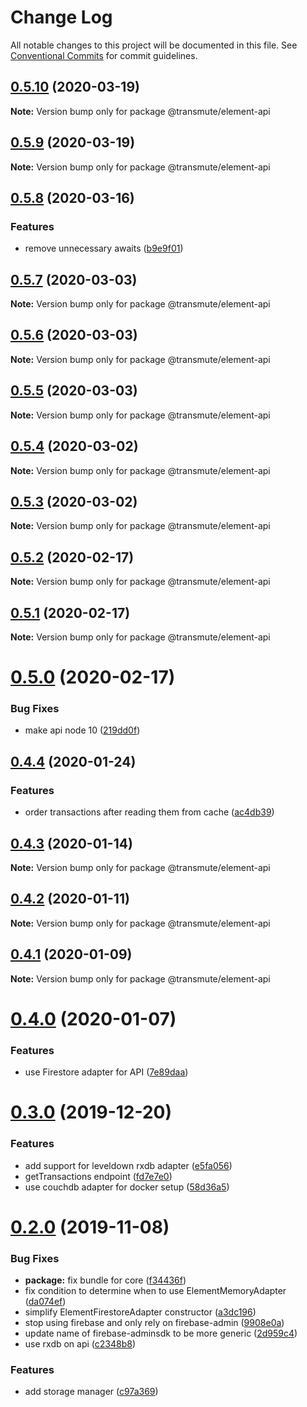 # Change Log

All notable changes to this project will be documented in this file.
See [Conventional Commits](https://conventionalcommits.org) for commit guidelines.

## [0.5.10](https://github.com/decentralized-identity/element/compare/v0.5.9...v0.5.10) (2020-03-19)

**Note:** Version bump only for package @transmute/element-api





## [0.5.9](https://github.com/decentralized-identity/element/compare/v0.5.8...v0.5.9) (2020-03-19)

**Note:** Version bump only for package @transmute/element-api





## [0.5.8](https://github.com/decentralized-identity/element/compare/v0.5.7...v0.5.8) (2020-03-16)


### Features

* remove unnecessary awaits ([b9e9f01](https://github.com/decentralized-identity/element/commit/b9e9f01))





## [0.5.7](https://github.com/decentralized-identity/element/compare/v0.5.6...v0.5.7) (2020-03-03)

**Note:** Version bump only for package @transmute/element-api





## [0.5.6](https://github.com/decentralized-identity/element/compare/v0.5.5...v0.5.6) (2020-03-03)

**Note:** Version bump only for package @transmute/element-api





## [0.5.5](https://github.com/decentralized-identity/element/compare/v0.5.4...v0.5.5) (2020-03-03)

**Note:** Version bump only for package @transmute/element-api





## [0.5.4](https://github.com/decentralized-identity/element/compare/v0.5.3...v0.5.4) (2020-03-02)

**Note:** Version bump only for package @transmute/element-api





## [0.5.3](https://github.com/decentralized-identity/element/compare/v0.5.2...v0.5.3) (2020-03-02)

**Note:** Version bump only for package @transmute/element-api





## [0.5.2](https://github.com/decentralized-identity/element/compare/v0.5.1...v0.5.2) (2020-02-17)

**Note:** Version bump only for package @transmute/element-api





## [0.5.1](https://github.com/decentralized-identity/element/compare/v0.5.0...v0.5.1) (2020-02-17)

**Note:** Version bump only for package @transmute/element-api





# [0.5.0](https://github.com/decentralized-identity/element/compare/v0.4.4...v0.5.0) (2020-02-17)


### Bug Fixes

* make api node 10 ([219dd0f](https://github.com/decentralized-identity/element/commit/219dd0f))





## [0.4.4](https://github.com/decentralized-identity/element/compare/v0.4.3...v0.4.4) (2020-01-24)


### Features

* order transactions after reading them from cache ([ac4db39](https://github.com/decentralized-identity/element/commit/ac4db39))





## [0.4.3](https://github.com/decentralized-identity/element/compare/v0.4.2...v0.4.3) (2020-01-14)

**Note:** Version bump only for package @transmute/element-api





## [0.4.2](https://github.com/decentralized-identity/element/compare/v0.4.1...v0.4.2) (2020-01-11)

**Note:** Version bump only for package @transmute/element-api





## [0.4.1](https://github.com/decentralized-identity/element/compare/v0.4.0...v0.4.1) (2020-01-09)

**Note:** Version bump only for package @transmute/element-api





# [0.4.0](https://github.com/decentralized-identity/element/compare/v0.3.0...v0.4.0) (2020-01-07)


### Features

* use Firestore adapter for API ([7e89daa](https://github.com/decentralized-identity/element/commit/7e89daa))





# [0.3.0](https://github.com/decentralized-identity/element/compare/v0.2.0...v0.3.0) (2019-12-20)


### Features

* add support for leveldown rxdb adapter ([e5fa056](https://github.com/decentralized-identity/element/commit/e5fa056))
* getTransactions endpoint ([fd7e7e0](https://github.com/decentralized-identity/element/commit/fd7e7e0))
* use couchdb adapter for docker setup ([58d36a5](https://github.com/decentralized-identity/element/commit/58d36a5))





# [0.2.0](https://github.com/decentralized-identity/element/compare/v0.0.2-2...v0.2.0) (2019-11-08)


### Bug Fixes

* **package:** fix bundle for core ([f34436f](https://github.com/decentralized-identity/element/commit/f34436f))
* fix condition to determine when to use ElementMemoryAdapter ([da074ef](https://github.com/decentralized-identity/element/commit/da074ef))
* simplify ElementFirestoreAdapter constructor ([a3dc196](https://github.com/decentralized-identity/element/commit/a3dc196))
* stop using firebase and only rely on firebase-admin ([9908e0a](https://github.com/decentralized-identity/element/commit/9908e0a))
* update name of firebase-adminsdk to be more generic ([2d959c4](https://github.com/decentralized-identity/element/commit/2d959c4))
* use rxdb on api ([c2348b8](https://github.com/decentralized-identity/element/commit/c2348b8))


### Features

* add storage manager ([c97a369](https://github.com/decentralized-identity/element/commit/c97a369))
